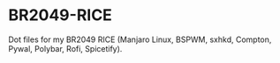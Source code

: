 # BR2049-RICE
Dot files for my BR2049 RICE (Manjaro Linux, BSPWM, sxhkd, Compton, Pywal, Polybar, Rofi, Spicetify).
